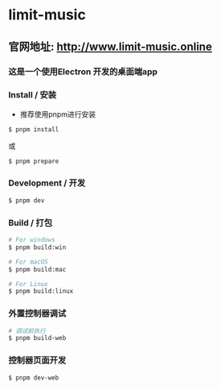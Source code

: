 # limit-music

## 官网地址: http://www.limit-music.online

### 这是一个使用Electron 开发的桌面端app

### Install / 安装

* 推荐使用pnpm进行安装

```bash
$ pnpm install
```
或

```bash
$ pnpm prepare
```
### Development / 开发

```bash
$ pnpm dev
```

### Build / 打包

```bash
# For windows
$ pnpm build:win

# For macOS
$ pnpm build:mac

# For Linux
$ pnpm build:linux
```

### 外置控制器调试

```bash
# 调试前执行
$ pnpm build-web
```

### 控制器页面开发


```bash
$ pnpm dev-web
```
